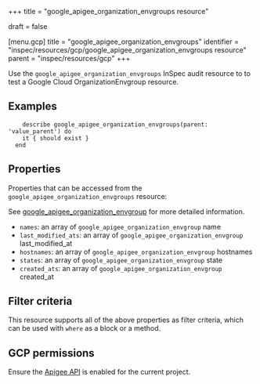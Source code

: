 +++
title = "google_apigee_organization_envgroups resource"

draft = false


[menu.gcp]
title = "google_apigee_organization_envgroups"
identifier = "inspec/resources/gcp/google_apigee_organization_envgroups resource"
parent = "inspec/resources/gcp"
+++

Use the `google_apigee_organization_envgroups` InSpec audit resource to to test a Google Cloud OrganizationEnvgroup resource.

## Examples

```
    describe google_apigee_organization_envgroups(parent: 'value_parent') do
    it { should exist }
  end
```

## Properties

Properties that can be accessed from the `google_apigee_organization_envgroups` resource:

See [google_apigee_organization_envgroup](google_apigee_organization_envgroup) for more detailed information.

  * `names`: an array of `google_apigee_organization_envgroup` name
  * `last_modified_ats`: an array of `google_apigee_organization_envgroup` last_modified_at
  * `hostnames`: an array of `google_apigee_organization_envgroup` hostnames
  * `states`: an array of `google_apigee_organization_envgroup` state
  * `created_ats`: an array of `google_apigee_organization_envgroup` created_at

## Filter criteria

This resource supports all of the above properties as filter criteria, which can be used
with `where` as a block or a method.

## GCP permissions

Ensure the [Apigee API](https://console.cloud.google.com/apis/library/apigee.googleapis.com/) is enabled for the current project.
